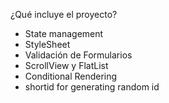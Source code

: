 ¿Qué incluye el proyecto?
- State management
- StyleSheet
- Validación de Formularios
- ScrollView y FlatList
- Conditional Rendering
- shortid for generating random id
